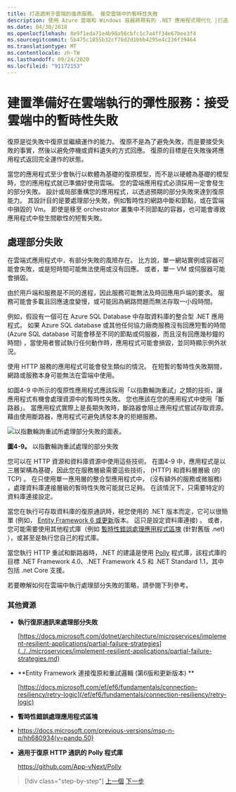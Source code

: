```yaml
---
title: 打造適用于雲端的復原服務。 接受雲端中的暫時性失敗
description: 使用 Azure 雲端和 Windows 容器將現有的 .NET 應用程式現代化 |打造適用于雲端的復原服務。 接受雲端中的暫時性失敗
ms.date: 04/30/2018
ms.openlocfilehash: 8e9f1eda71e4b98a56cbfc1c7a4ff34e67bee3f4
ms.sourcegitcommit: 5b475c1855b32cf78d2d1bbb4295e4c236f39464
ms.translationtype: MT
ms.contentlocale: zh-TW
ms.lasthandoff: 09/24/2020
ms.locfileid: "91172153"
---
```

# <a name="build-resilient-services-ready-for-the-cloud-embrace-transient-failures-in-the-cloud"></a>建置準備好在雲端執行的彈性服務：接受雲端中的暫時性失敗

復原是從失敗中復原並繼續運作的能力。 復原不是為了避免失敗，而是要接受失敗的事實，然後以避免停機或資料遺失的方式回應。 復原的目標是在失敗後將應用程式返回完全運作的狀態。

當您的應用程式至少會執行以軟體為基礎的復原模型，而不是以硬體為基礎的模型時，您的應用程式就已準備好使用雲端。 您的雲端應用程式必須採用一定會發生的部分失敗。 設計或局部重構您的應用程式，以透過預期的部分失敗來達到復原能力。 其設計目的是要處理部分失敗，例如暫時性的網路中斷和節點，或在雲端中損毀的 Vm。 即使是移至 orchestrator 叢集中不同節點的容器，也可能會導致應用程式中發生間歇性的短暫失敗。

## <a name="handling-partial-failure"></a>處理部分失敗

在雲端式應用程式中，有部分失敗的風險存在。 比方說，單一網站實例或容器可能會失敗，或是短時間可能無法使用或沒有回應。 或者，單一 VM 或伺服器可能會損毀。

由於用戶端和服務是不同的進程，因此服務可能無法及時回應用戶端的要求。 服務可能會多載且回應速度變慢，或可能因為網路問題而無法存取一小段時間。

例如，假設有一個可在 Azure SQL Database 中存取資料庫的整合型 .NET 應用程式。 如果 Azure SQL database 或其他任何協力廠商服務沒有回應短暫的時間 (Azure SQL database 可能會移至不同的節點或伺服器，而且沒有回應幾秒鐘的時間) ，當使用者嘗試執行任何動作時，應用程式可能會損毀，並同時顯示例外狀況。

使用 HTTP 服務的應用程式可能會發生類似的情況。 在短暫的暫時性失敗期間，網路或服務本身可能無法在雲端中使用。

如圖4-9 中所示的復原性應用程式應該採用「以指數輪詢重試」之類的技術，讓應用程式有機會處理資源中的暫時性失敗。 您也應該在您的應用程式中使用「斷路器」。 當應用程式實際上是長期失敗時，斷路器會阻止應用程式嘗試存取資源。 藉由使用斷路器，應用程式可避免誘發本身的拒絕服務。

![以指數輪詢重試所處理部分失敗的圖表。](./media/retry-partial-failures.png)

**圖4-9。** 以指數輪詢重試處理的部分失敗

您可以在 HTTP 資源和資料庫資源中使用這些技術。 在圖4-9 中，應用程式是以三層架構為基礎，因此您在服務層級需要這些技術， (HTTP) 和資料層層級 (的 TCP) 。 在只使用單一應用層的整合型應用程式中， (沒有額外的服務或微服務) ，處理資料庫連接層級的暫時性失敗可能就已足夠。 在該情況下，只需要特定的資料庫連接設定。

當您在執行可存取資料庫的復原通訊時，視您使用的 .NET 版本而定，它可以很簡單 (例如， [Entity Framework 6 或更新](/ef/ef6/fundamentals/connection-resiliency/retry-logic)版本。 這只是設定資料庫連接) 。 或者，您可能需要使用其他程式庫（例如 [暫時性錯誤處理應用程式區塊](/previous-versions/msp-n-p/hh680934(v=pandp.50)) (針對舊版 .net) ），或甚至是執行您自己的程式庫。

當您執行 HTTP 重試和斷路器時，.NET 的建議是使用 [Polly](https://github.com/App-vNext/Polly) 程式庫，該程式庫的目標 .NET Framework 4.0、.NET Framework 4.5 和 .NET Standard 1.1，其中包括 .net Core 支援。

若要瞭解如何在雲端中執行處理部分失敗的策略，請參閱下列參考。

### <a name="additional-resources"></a>其他資源

- **執行復原通訊來處理部分失敗**

    [https://docs.microsoft.com/dotnet/architecture/microservices/implement-resilient-applications/partial-failure-strategies](../../microservices/implement-resilient-applications/partial-failure-strategies.md)

- **Entity Framework 連接復原和重試邏輯 (第6版和更新版本) **

    [https://docs.microsoft.com/ef/ef6/fundamentals/connection-resiliency/retry-logic](/ef/ef6/fundamentals/connection-resiliency/retry-logic)

- **暫時性錯誤處理應用程式區塊**

- <https://docs.microsoft.com/previous-versions/msp-n-p/hh680934(v=pandp.50)>

- **適用于復原 HTTP 通訊的 Polly 程式庫**

    <https://github.com/App-vNext/Polly>

>[!div class="step-by-step"]
>[上一個](when-to-deploy-windows-containers-to-azure-container-service-kubernetes.md) 
>[下一步](modernize-your-apps-with-monitoring-and-telemetry.md)
